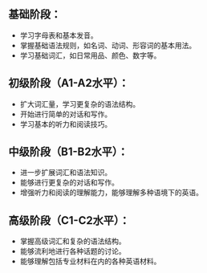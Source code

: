 ## **基础阶段**：

- 学习字母表和基本发音。
- 掌握基础语法规则，如名词、动词、形容词的基本用法。
- 学习基础词汇，如日常用品、颜色、数字等。

## **初级阶段**（A1-A2水平）：

- 扩大词汇量，学习更复杂的语法结构。
- 开始进行简单的对话和写作。
- 学习基本的听力和阅读技巧。

## **中级阶段**（B1-B2水平）：

- 进一步扩展词汇和语法知识。
- 能够进行更复杂的对话和写作。
- 增强听力和阅读的理解能力，能够理解多种语境下的英语。

## **高级阶段**（C1-C2水平）：

- 掌握高级词汇和复杂的语法结构。
- 能够流利地进行各种话题的讨论。
- 能够理解包括专业材料在内的各种英语材料。


